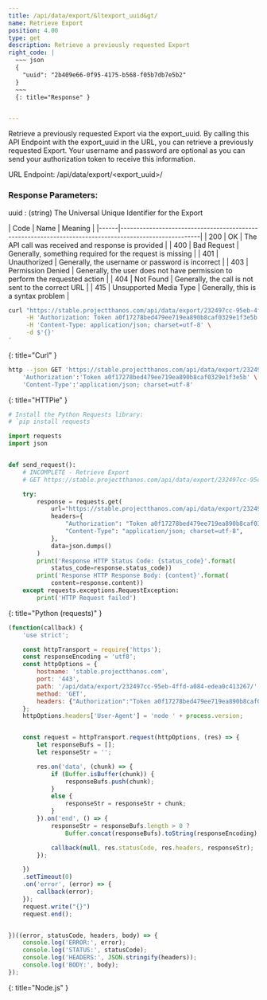 ```yaml
---
title: /api/data/export/&ltexport_uuid&gt/
name: Retrieve Export
position: 4.00
type: get
description: Retrieve a previously requested Export
right_code: |
  ~~~ json
  {
    "uuid": "2b409e66-0f95-4175-b568-f05b7db7e5b2"
  }
  ~~~
  {: title="Response" }


---
```

Retrieve a previously requested Export via the export_uuid. By calling this API Endpoint with the export_uuid in the URL, you can retrieve a previously requested Export. Your username and password are optional as you can send your authorization token to receive this information.

URL Endpoint: /api/data/export/\<export_uuid\>/

### Response Parameters:

uuid
: (string) The Universal Unique Identifier for the Export

| Code | Name                   | Meaning                                                                      |
|------|-------------------------------------------------------------------------------------------------------|
| 200  | OK                     | The API call was received and response is provided                           |
| 400  | Bad Request            | Generally, something required for the request is missing                     |
| 401  | Unauthorized           | Generally, the username or password is incorrect                             |
| 403  | Permission Denied      | Generally, the user does not have permission to perform the requested action |
| 404  | Not Found              | Generally, the call is not sent to the correct URL                           |
| 415  | Unsupported Media Type | Generally, this is a syntax problem                                          |


~~~ bash
curl "https://stable.projectthanos.com/api/data/export/232497cc-95eb-4ffd-a084-edea0c413267/" \
     -H 'Authorization: Token a0f17278bed479ee719ea890b8caf0329e1f3e5b' \
     -H 'Content-Type: application/json; charset=utf-8' \
     -d $'{}'
'

~~~
{: title="Curl" }

~~~ bash
http --json GET 'https://stable.projectthanos.com/api/data/export/232497cc-95eb-4ffd-a084-edea0c413267/' \
    'Authorization':'Token a0f17278bed479ee719ea890b8caf0329e1f3e5b' \
    'Content-Type':'application/json; charset=utf-8'


~~~
{: title="HTTPie" }

~~~ python
# Install the Python Requests library:
# `pip install requests`

import requests
import json


def send_request():
    # INCOMPLETE - Retrieve Export
    # GET https://stable.projectthanos.com/api/data/export/232497cc-95eb-4ffd-a084-edea0c413267/

    try:
        response = requests.get(
            url="https://stable.projectthanos.com/api/data/export/232497cc-95eb-4ffd-a084-edea0c413267/",
            headers={
                "Authorization": "Token a0f17278bed479ee719ea890b8caf0329e1f3e5b",
                "Content-Type": "application/json; charset=utf-8",
            },
            data=json.dumps()
        )
        print('Response HTTP Status Code: {status_code}'.format(
            status_code=response.status_code))
        print('Response HTTP Response Body: {content}'.format(
            content=response.content))
    except requests.exceptions.RequestException:
        print('HTTP Request failed')

~~~
{: title="Python (requests)" }

~~~ javascript
(function(callback) {
    'use strict';

    const httpTransport = require('https');
    const responseEncoding = 'utf8';
    const httpOptions = {
        hostname: 'stable.projectthanos.com',
        port: '443',
        path: '/api/data/export/232497cc-95eb-4ffd-a084-edea0c413267/',
        method: 'GET',
        headers: {"Authorization":"Token a0f17278bed479ee719ea890b8caf0329e1f3e5b","Content-Type":"application/json; charset=utf-8"}
    };
    httpOptions.headers['User-Agent'] = 'node ' + process.version;


    const request = httpTransport.request(httpOptions, (res) => {
        let responseBufs = [];
        let responseStr = '';

        res.on('data', (chunk) => {
            if (Buffer.isBuffer(chunk)) {
                responseBufs.push(chunk);
            }
            else {
                responseStr = responseStr + chunk;
            }
        }).on('end', () => {
            responseStr = responseBufs.length > 0 ?
                Buffer.concat(responseBufs).toString(responseEncoding) : responseStr;

            callback(null, res.statusCode, res.headers, responseStr);
        });

    })
    .setTimeout(0)
    .on('error', (error) => {
        callback(error);
    });
    request.write("{}")
    request.end();


})((error, statusCode, headers, body) => {
    console.log('ERROR:', error);
    console.log('STATUS:', statusCode);
    console.log('HEADERS:', JSON.stringify(headers));
    console.log('BODY:', body);
});

~~~
{: title="Node.js" }

